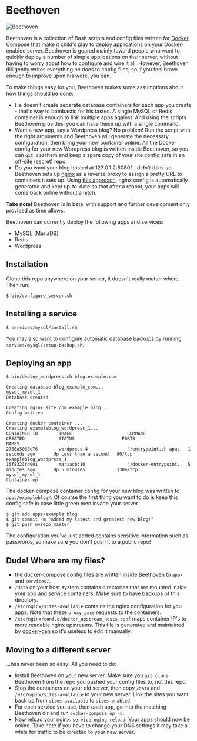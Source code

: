 # Beethoven

![Beethoven](https://upload.wikimedia.org/wikipedia/commons/thumb/6/6f/Beethoven.jpg/199px-Beethoven.jpg)

Beethoven is a collection of Bash scripts and config files written for [Docker Compose](https://docs.docker.com/compose/) that make it child's play to deploy applications on your Docker-enabled server. Beethoven is geared mainly toward people who want to quickly deploy a number of simple applications on their server, without having to worry about how to configure and wire it all. However, Beethoven dilligently writes everything he does to config files, so if you feel brave enough to improve upon his work, you can.

To make things easy for you, Beethoven makes some assumptions about how things should be done:

 * He doesn't create separate database containers for each app you create - that's way to bombastic for his tastes. A single MySQL or Redis container is enough to link multiple apps against. And using the scripts Beethoven provides, you can have these up with a single command.
 * Want a new app, say a Wordpress blog? No problem! Run the script with the right arguments and Beethoven will generate the necessary configuration, then bring your new container online. All the Docker config for your new Wordpress blog is written inside Beethoven, so you can `git add` them and keep a spare copy of your site config safe in an off-site (secret) repo.
 * Do you want your blog hosted at 123.0.1.2:8080? I didn't think so. Beethoven sets up [nginx](http://nginx.org/) as a reverse proxy to assign a pretty URL to containers it sets up. Using [this approach](http://blog.romkevandermeulen.nl/2015/02/19/docker-gen-automatic-nginx-config-with-a-human-touch/), nginx config is automatically generated and kept up-to-date so that after a reboot, your apps will come back online without a hitch.

**Take note!** Beethoven is in beta, with support and further development only provided as time allows.

Beethoven can currently deploy the following apps and services:

 * MySQL (MariaDB)
 * Redis
 * Wordpress

## Installation

Clone this repo anywhere on your server, it doesn't really matter where. Then run:

```
$ bin/configure_server.sh
```

## Installing a service

```
$ services/mysql/install.sh
```

You may also want to configure automatic database backups by running `servies/mysql/setup-backup.sh`.

## Deploying an app

```
$ bin/deploy_wordpress.sh blog.example.com

Creating database blog_example_com...
mysql_mysql_1
Database created

Creating nginx site com.example.blog...
Config written

Creating docker container ...
Creating exampleblog_wordpress_1...
CONTAINER ID        IMAGE                     COMMAND                CREATED             STATUS                  PORTS                                    NAMES
2760a5068e76        wordpress:4               "/entrypoint.sh apac   1 seconds ago       Up Less than a second   80/tcp                                   exampleblog_wordpress_1        
15f8323fd001        mariadb:10                "/docker-entrypoint.   5 minutes ago       Up 5 minutes            3306/tcp                                 mysql_mysql_1                  
Container up
```

The docker-compose container config for your new blog was written to `apps/exampleblog/`. Of course the first thing you want to do is keep this config safe in case little green men invade your server.

```
$ git add apps/example_blog
$ git commit -m "Added my latest and greatest new blog!"
$ git push myrepo master
```

The configuration you've just added contains sensitive information such as passwords, so make sure you don't push it to a public repo!

## Dude! Where are my files?

* the docker-compose config files are written inside Beethoven to `app/` and `services/`.
* `/data` on your host system contains directories that are mounted inside your app and service containers. Make sure to have backups of this directory.
* `/etc/nginx/sites-available` contains the nginx configuration for you apps. Note that these `proxy_pass` requests to the containers.
* `/etc/nginx/conf.d/docker_upstream_hosts.conf` maps container IP's to more readable nginx upstreams. This file is generated and maintained by [docker-gen](https://github.com/jwilder/docker-gen) so it's useless to edit it manually.

## Moving to a different server

...has never been so easy! All you need to do:

* Install Beethoven on your new server. Make sure you `git clone` Beethoven from the repo you pushed your config files to, not this repo.
* Stop the containers on your old server, then copy `/data` and `/etc/nginx/sites-available` to your new server. Link the sites you want back up from `sites-available` to `sites-enabled`.
* For each service you use, then each app, go into the matching Beethoven dir and run `docker-compose up -d`.
* Now reload your nginx: `service nging reload`. Your apps should now be online. Take note if you have to change your DNS settings it may take a while for traffic to be directed to your new server.
